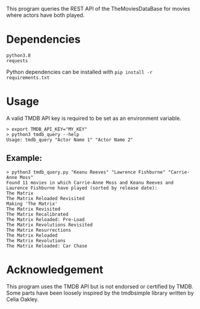 
This program queries the REST API of the TheMoviesDataBase for movies where actors have both played.

# Dependencies

```
python3.8
requests
```
Python dependencies can be installed with `pip install -r requirements.txt`

# Usage

A valid TMDB API key is required to be set as an environment variable.

```
> export TMDB_API_KEY="MY_KEY"
> python3 tmdb_query --help
Usage: tmdb_query "Actor Name 1" "Actor Name 2"
```

## Example:
```
> python3 tmdb_query.py "Keanu Reeves" "Lawrence Fishburne" "Carrie-Anne Moss"
Found 11 movies in which Carrie-Anne Moss and Keanu Reeves and Laurence Fishburne have played (sorted by release date):
The Matrix
The Matrix Reloaded Revisited
Making 'The Matrix'
The Matrix Revisited
The Matrix Recalibrated
The Matrix Reloaded: Pre-Load
The Matrix Revolutions Revisited
The Matrix Resurrections
The Matrix Reloaded
The Matrix Revolutions
The Matrix Reloaded: Car Chase
```

# Acknowledgement

This program uses the TMDB API but is not endorsed or certified by TMDB. 
Some parts have been loosely inspired by the tmdbsimple library written by Celia Oakley.